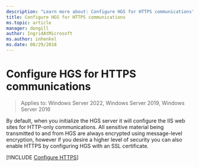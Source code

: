 ```yaml
---
description: "Learn more about: Configure HGS for HTTPS communications"
title: Configure HGS for HTTPS communications
ms.topic: article
manager: dongill
author: IngridAtMicrosoft
ms.author: inhenkel
ms.date: 08/29/2018
---
```


# Configure HGS for HTTPS communications

>Applies to: Windows Server 2022, Windows Server 2019, Windows Server 2016

By default, when you initialize the HGS server it will configure the IIS web sites for HTTP-only communications.
All sensitive material being transmitted to and from HGS are always encrypted using message-level encryption, however if you desire a higher level of security you can also enable HTTPS by configuring HGS with an SSL certificate.

[!INCLUDE [Configure HTTPS](../../../includes/configure-hgs-for-https.md)]

